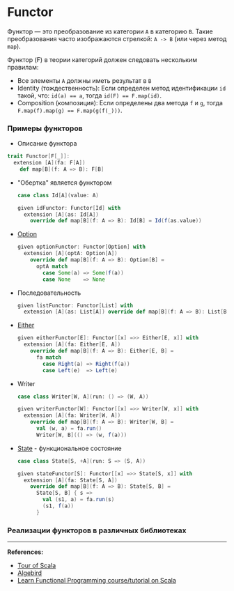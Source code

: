 # Functor

Функтор — это преобразование из категории `A` в категорию `B`. 
Такие преобразования часто изображаются стрелкой: `A -> B` (или через метод `map`).

Функтор (F) в теории категорий должен следовать нескольким правилам:
- Все элементы `A` должны иметь результат в `B` 
- Identity (тождественность): Если определен метод идентификации `id` такой, что: `id(a) == a`, 
тогда `id(F) == F.map(id)`. 
- Composition (композиция): Если определены два метода `f` и `g`, тогда `F.map(f).map(g) == F.map(g(f(_)))`.


### Примеры функторов

- Описание функтора
```scala
trait Functor[F[_]]:
  extension [A](fa: F[A])
    def map[B](f: A => B): F[B]
```

- "Обертка" является функтором
  ```scala
  case class Id[A](value: A)

  given idFunctor: Functor[Id] with
    extension [A](as: Id[A]) 
      override def map[B](f: A => B): Id[B] = Id(f(as.value))
  ```

- [Option](../../scala/fp/functional-error-handling)
  ```scala
  given optionFunctor: Functor[Option] with
    extension [A](optA: Option[A])
      override def map[B](f: A => B): Option[B] =
        optA match
          case Some(a) => Some(f(a))
          case None    => None
  ```

- Последовательность
  ```scala
  given listFunctor: Functor[List] with
    extension [A](as: List[A]) override def map[B](f: A => B): List[B] = as.map(f)
  ```

- [Either](../../fp/handling-errors)
  ```scala
  given eitherFunctor[E]: Functor[[x] =>> Either[E, x]] with
    extension [A](fa: Either[E, A])
      override def map[B](f: A => B): Either[E, B] =
        fa match
          case Right(a) => Right(f(a))
          case Left(e)  => Left(e)
  ```

- Writer
  ```scala
  case class Writer[W, A](run: () => (W, A))
  
  given writerFunctor[W]: Functor[[x] =>> Writer[W, x]] with
    extension [A](fa: Writer[W, A])
      override def map[B](f: A => B): Writer[W, B] =
        val (w, a) = fa.run()
        Writer[W, B](() => (w, f(a)))
  ```

- [State](../../fp/state) - функциональное состояние
  ```scala
  case class State[S, +A](run: S => (S, A))
  
  given stateFunctor[S]: Functor[[x] =>> State[S, x]] with
    extension [A](fa: State[S, A])
      override def map[B](f: A => B): State[S, B] =
        State[S, B] { s =>
          val (s1, a) = fa.run(s)
          (s1, f(a))
        }
  ```

### Реализации функторов в различных библиотеках


---

**References:**
- [Tour of Scala](https://tourofscala.com/scala/functor)
- [Algebird](https://twitter.github.io/algebird/typeclasses/functor.html)
- [Learn Functional Programming course/tutorial on Scala](https://github.com/dehun/learn-fp)
